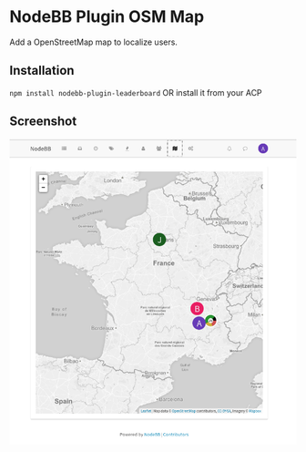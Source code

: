 # NodeBB Plugin OSM Map

Add a OpenStreetMap map to localize users.

## Installation

`npm install nodebb-plugin-leaderboard` OR install it from your ACP

## Screenshot

![Screenshot](screenshot.png)
